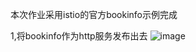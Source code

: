 本次作业采用istio的官方bookinfo示例完成

1,将bookinfo作为http服务发布出去
![image](https://github.com/lce0105/lccncamp/assets/163086376/e3273fd0-a5b6-4b17-82f9-47b56c51dc00)
